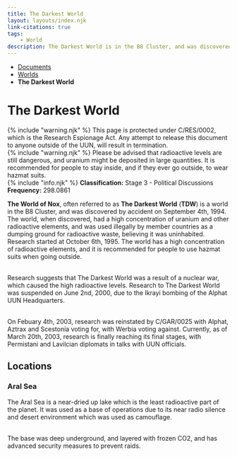 ```yaml
---
title: The Darkest World
layout: layouts/index.njk
link-citations: true
tags:
    - World
description: The Darkest World is in the B8 Cluster, and was discovered by accident on September 4th, 1994
---
```

<nav class="text-sm breadcrumbs mb-5">
    <ul>
        <li><a href="/docs">Documents</a></li>
        <li><a href="/docs/world">Worlds</a></li>
        <li><b>The Darkest World</b></li>
    </ul>
</nav>
<div class="text-center"><h1>The Darkest World</h1></div>

<div class="grid gap-5 mb-5">
<div class="alert alert-error shadow-lg">
    <div>
        {% include "warning.njk" %}
        <span>
            This page is protected under C/RES/0002, which is the Research Espionage Act. Any attempt to release this document to anyone outside of the UUN, will result in termination.
        </span>
    </div>
</div>

<div class="alert alert-warning shadow-lg">
    <div>
        {% include "warning.njk" %}
        <span>
            Please be advised that radioactive levels are still dangerous, and uranium might be deposited in large quantities. It is recommended for people to stay inside, and if they ever go outside, to wear hazmat suits. 
        </span>
    </div>
</div>

<div class="alert shadow-lg slate-color">
    <div>
        {% include "info.njk" %}
        <span>
            <b>Classification:</b> <span class="text-amber-400">Stage 3 - Political Discussions</span><br>
            <b>Frequency:</b> 298.0861
        </span>
    </div>
</div>
</div>

**The World of Nox**, often referred to as **The Darkest World** (**TDW**) is a world in the B8 Cluster, and was discovered by accident on September 4th, 1994. The world, when discovered, had a high concentration of uranium and other radioactive elements, and was used illegally by member countries as a dumping ground for radioactive waste, believing it was uninhabited. Research started at October 6th, 1995. The world has a high concentration of radioactive elements, and it is recommended for people to use hazmat suits when going outside.<br><br>

Research suggests that The Darkest World was a result of a nuclear war, which caused the high radioactive levels. Research to The Darkest World was suspended on June 2nd, 2000, due to the Ikrayi bombing of the Alphat UUN Headquarters.<br><br>

On Febuary 4th, 2003, research was reinstated by C/GAR/0025 with Alphat, Aztrax and Scestonia voting for, with Werbia voting against. Currently, as of March 20th, 2003, research is finally reaching its final stages, with Permistani and Lavilcian diplomats in talks with UUN officials.

## Locations

### Aral Sea
The Aral Sea is a near-dried up lake which is the least radioactive part of the planet. It was used as a base of operations due to its near radio silence and desert environment which was used as camouflage.<br><br>

The base was deep underground, and layered with frozen CO2, and has advanced security measures to prevent raids.